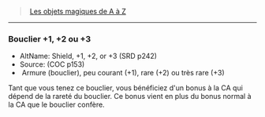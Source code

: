 ﻿---
!MagicItem
Type: Armure (bouclier)
Rarity: peu courantrare
Id: magicitems_az_hd.md#bouclier-1-2-ou-3
ParentLink: magicitems_az_hd.md#les-objets-magiques-de-a-à-z
Name: Bouclier +1, +2 ou +3
ParentName: Les objets magiques de A à Z
NameLevel: 3
AltName: Shield, +1, +2, or +3 (SRD p242)
Source: (COC p153)
Attributes: {}
---
> [Les objets magiques de A à Z](hd_magicitems_az_les_objets_magiques_de_a_a_z.md)

---

### Bouclier +1, +2 ou +3

- AltName: Shield, +1, +2, or +3 (SRD p242)
- Source: (COC p153)
-  Armure (bouclier), peu courant (+1), rare (+2) ou très rare (+3)

Tant que vous tenez ce bouclier, vous bénéficiez d'un bonus à la CA qui dépend de la rareté du bouclier. Ce bonus vient en plus du bonus normal à la CA que le bouclier confère.

